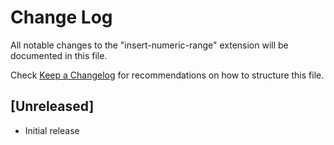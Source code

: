 # Change Log

All notable changes to the "insert-numeric-range" extension will be documented in this file.

Check [Keep a Changelog](http://keepachangelog.com/) for recommendations on how to structure this file.

## [Unreleased]

- Initial release